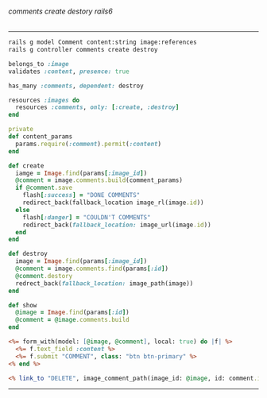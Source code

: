 ###### comments create destory rails6
---

```sh
rails g model Comment content:string image:references
rails g controller comments create destroy
```

```models/comment.rb
belongs_to :image
validates :content, presence: true
```

```models/image.rb
has_many :comments, dependent: destroy
```

```config/routes.rb
resources :images do
  resources :comments, only: [:create, :destroy]
end
```

```app/controller/controllers_comments.rb
private 
def content_params
  params.require(:comment).permit(:content)
end

def create
  iamge = Image.find(params[:image_id])
  @comment = image.comments.build(comment_params)
  if @comment.save
    flash[:success] = "DONE COMMENTS"
    redirect_back(fallback_location image_rl(image.id))
  else
    flash[:danger] = "COULDN'T COMMENTS"
    redirect_back(fallback_location: image_url(image.id))
  end
end

def destroy
  image = Image.find(params[:image_id])
  @comment = image.comments.find(params[:id])
  @comment.destory
  redrect_back(fallback_location: image_path(image))
end

def show
  @image = Image.find(params[:id])
  @comment = @image.comments.build
end
```

```app/views/_form.html.erb
<%= form_with(model: [@image, @comment], local: true) do |f| %>
  <%= f.text_field :content %>
  <%= f.submit "COMMENT", class: "btn btn-primary" %>
<% end %>

<% link_to "DELETE", image_comment_path(image_id: @image, id: comment.id), method: :delete %>
```
---
###### 



```
```

```
```

```
```




